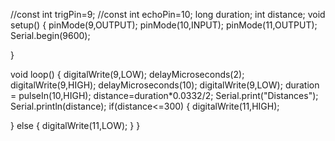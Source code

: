 //const int trigPin=9;
//const int echoPin=10;
long duration;
int distance;
void setup() {
  pinMode(9,OUTPUT);
  pinMode(10,INPUT);
  pinMode(11,OUTPUT);
  Serial.begin(9600);

}

void loop() {
digitalWrite(9,LOW);
delayMicroseconds(2);
digitalWrite(9,HIGH);
delayMicroseconds(10);
digitalWrite(9,LOW);
duration = pulseIn(10,HIGH);
distance=duration*0.0332/2;
Serial.print("Distances");
Serial.println(distance);
if(distance<=300)
{
digitalWrite(11,HIGH);


}
else
{
digitalWrite(11,LOW);
} 
}
